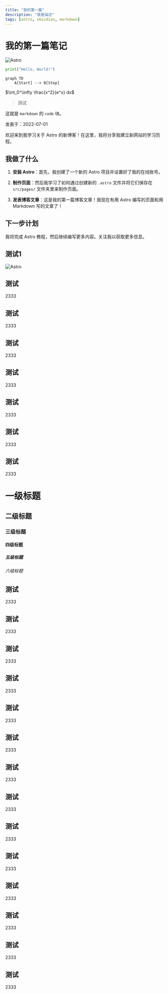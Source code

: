 ```yaml
---
title: "我的第一篇"
description: "我是描述"
tags: [astro, obsidian, markdown]
---
```


# 我的第一篇笔记

![Astro](https://picsum.photos/200/300)

```python
print("Hello, World!")
```

```mermaid
graph TD
    A[Start] --> B[Stop]
```

$\int_0^\infty \frac{x^2}{e^x} dx$

> 测试

这就是 `markdown` 的 `code` 块。



发表于：2022-07-01

欢迎来到我学习关于 Astro 的新博客！在这里，我将分享我建立新网站的学习历程。

## 我做了什么

1. **安装 Astro**：首先，我创建了一个新的 Astro 项目并设置好了我的在线账号。

2. **制作页面**：然后我学习了如何通过创建新的 `.astro` 文件并将它们保存在 `src/pages/` 文件夹里来制作页面。

3. **发表博客文章**：这是我的第一篇博客文章！我现在有用 Astro 编写的页面和用 Markdown 写的文章了！

## 下一步计划

我将完成 Astro 教程，然后继续编写更多内容。关注我以获取更多信息。

## 测试1

![Astro](https://picsum.photos/200/300)

## 测试
2333

## 测试
2333

## 测试
2333

## 测试
2333

## 测试
2333

## 测试
2333

## 测试
2333

# 一级标题

## 二级标题

### 三级标题

#### 四级标题

##### 五级标题

###### 六级标题

## 测试
2333

## 测试
2333

## 测试
2333

## 测试
2333

## 测试
2333

## 测试
2333

## 测试
2333

## 测试
2333

## 测试
2333

## 测试
2333

## 测试
2333

## 测试
2333

## 测试
2333

## 测试
2333
